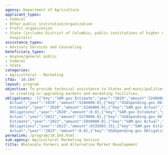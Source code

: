 ```yaml
---
agency: Department of Agriculture
applicant_types:
- Federal
- Other public institution/organization
- Profit organization
- State (includes District of Columbia, public institutions of higher education and
  hospitals)
assistance_types:
- Advisory Services and Counseling
beneficiary_types:
- Anyone/general public
- Federal
- State
categories:
- Agricultural - Marketing
cfda: '10.164'
layout: program
objective: To provide technical assistance to States and municipalities interested
  in creating or upgrading markets and marketing facilities.
obligations: '[{"key":"SAM.gov Estimate","year":"2019","amount":5246000.0},{"key":"SAM.gov
  Actual","year":"2019","amount":5246000.0},{"key":"USASpending.gov Obligations","year":"2019","amount":0.0},{"key":"SAM.gov
  Estimate","year":"2020","amount":5246000.0},{"key":"SAM.gov Actual","year":"2020","amount":5246000.0},{"key":"USASpending.gov
  Obligations","year":"2020","amount":0.0},{"key":"SAM.gov Estimate","year":"2021","amount":5279000.0},{"key":"SAM.gov
  Actual","year":"2021","amount":5279000.0},{"key":"USASpending.gov Obligations","year":"2021","amount":752668.0},{"key":"SAM.gov
  Estimate","year":"2022","amount":5840000.0},{"key":"SAM.gov Actual","year":"2022","amount":5840000.0},{"key":"USASpending.gov
  Obligations","year":"2022","amount":8335003.35},{"key":"SAM.gov Estimate","year":"2023","amount":5524000.0},{"key":"SAM.gov
  Actual","year":"2023","amount":0.0},{"key":"USASpending.gov Obligations","year":"2023","amount":2506004.67}]'
permalink: /program/10.164.html
sub-agency: Agricultural Marketing Service
title: Wholesale Farmers and Alternative Market Development
---
```

